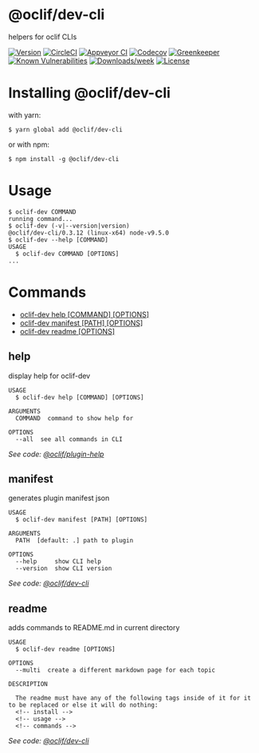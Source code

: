 @oclif/dev-cli
===============

helpers for oclif CLIs

[![Version](https://img.shields.io/npm/v/@oclif/dev-cli.svg)](https://npmjs.org/package/@oclif/dev-cli)
[![CircleCI](https://circleci.com/gh/oclif/dev-cli/tree/master.svg?style=svg)](https://circleci.com/gh/oclif/dev-cli/tree/master)
[![Appveyor CI](https://ci.appveyor.com/api/projects/status/github/oclif/dev-cli?branch=master&svg=true)](https://ci.appveyor.com/project/heroku/dev-cli/branch/master)
[![Codecov](https://codecov.io/gh/oclif/dev-cli/branch/master/graph/badge.svg)](https://codecov.io/gh/oclif/dev-cli)
[![Greenkeeper](https://badges.greenkeeper.io/oclif/dev-cli.svg)](https://greenkeeper.io/)
[![Known Vulnerabilities](https://snyk.io/test/npm/@oclif/dev-cli/badge.svg)](https://snyk.io/test/npm/@oclif/dev-cli)
[![Downloads/week](https://img.shields.io/npm/dw/@oclif/dev-cli.svg)](https://npmjs.org/package/@oclif/dev-cli)
[![License](https://img.shields.io/npm/l/@oclif/dev-cli.svg)](https://github.com/oclif/dev-cli/blob/master/package.json)

<!-- install -->
# Installing @oclif/dev-cli

with yarn:
```
$ yarn global add @oclif/dev-cli
```

or with npm:
```
$ npm install -g @oclif/dev-cli
```
<!-- installstop -->
<!-- usage -->
# Usage

```sh-session
$ oclif-dev COMMAND
running command...
$ oclif-dev (-v|--version|version)
@oclif/dev-cli/0.3.12 (linux-x64) node-v9.5.0
$ oclif-dev --help [COMMAND]
USAGE
  $ oclif-dev COMMAND [OPTIONS]
...
```
<!-- usagestop -->
<!-- commands -->
# Commands

* [oclif-dev help [COMMAND] [OPTIONS]](#help)
* [oclif-dev manifest [PATH] [OPTIONS]](#manifest)
* [oclif-dev readme [OPTIONS]](#readme)
## help

display help for oclif-dev

```
USAGE
  $ oclif-dev help [COMMAND] [OPTIONS]

ARGUMENTS
  COMMAND  command to show help for

OPTIONS
  --all  see all commands in CLI
```

_See code: [@oclif/plugin-help](https://github.com/oclif/plugin-help/blob/v0.7.3/src/commands/help.ts)_

## manifest

generates plugin manifest json

```
USAGE
  $ oclif-dev manifest [PATH] [OPTIONS]

ARGUMENTS
  PATH  [default: .] path to plugin

OPTIONS
  --help     show CLI help
  --version  show CLI version
```

_See code: [@oclif/dev-cli](https://github.com/oclif/dev-cli/blob/v0.3.12/src/commands/manifest.ts)_

## readme

adds commands to README.md in current directory

```
USAGE
  $ oclif-dev readme [OPTIONS]

OPTIONS
  --multi  create a different markdown page for each topic

DESCRIPTION

  The readme must have any of the following tags inside of it for it to be replaced or else it will do nothing:
  <!-- install -->
  <!-- usage -->
  <!-- commands -->
```

_See code: [@oclif/dev-cli](https://github.com/oclif/dev-cli/blob/v0.3.12/src/commands/readme.ts)_
<!-- commandsstop -->
